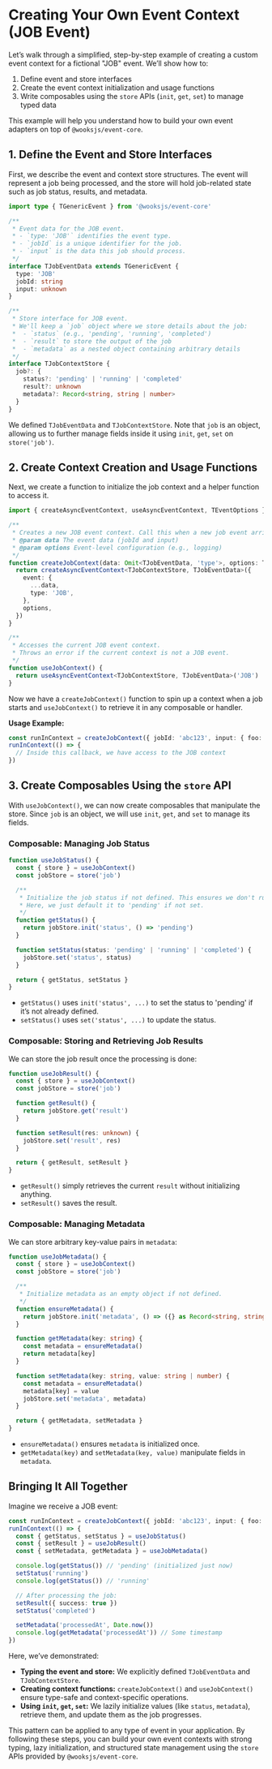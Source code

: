 # Creating Your Own Event Context (JOB Event)

Let’s walk through a simplified, step-by-step example of creating a custom event context for a fictional "JOB" event. We’ll show how to:

1. Define event and store interfaces
2. Create the event context initialization and usage functions
3. Write composables using the `store` APIs (`init`, `get`, `set`) to manage typed data

This example will help you understand how to build your own event adapters on top of `@wooksjs/event-core`.

## 1. Define the Event and Store Interfaces

First, we describe the event and context store structures. The event will represent a job being processed, and the store will hold job-related state such as job status, results, and metadata.

```ts
import type { TGenericEvent } from '@wooksjs/event-core'

/**
 * Event data for the JOB event.
 * - `type: 'JOB'` identifies the event type.
 * - `jobId` is a unique identifier for the job.
 * - `input` is the data this job should process.
 */
interface TJobEventData extends TGenericEvent {
  type: 'JOB'
  jobId: string
  input: unknown
}

/**
 * Store interface for JOB event.
 * We'll keep a `job` object where we store details about the job:
 *  - `status` (e.g., 'pending', 'running', 'completed')
 *  - `result` to store the output of the job
 *  - `metadata` as a nested object containing arbitrary details
 */
interface TJobContextStore {
  job?: {
    status?: 'pending' | 'running' | 'completed'
    result?: unknown
    metadata?: Record<string, string | number>
  }
}
```

We defined `TJobEventData` and `TJobContextStore`. Note that `job` is an object, allowing us to further manage fields inside it using `init`, `get`, `set` on `store('job')`.

## 2. Create Context Creation and Usage Functions

Next, we create a function to initialize the job context and a helper function to access it.

```ts
import { createAsyncEventContext, useAsyncEventContext, TEventOptions } from '@wooksjs/event-core'

/**
 * Creates a new JOB event context. Call this when a new job event arrives.
 * @param data The event data (jobId and input)
 * @param options Event-level configuration (e.g., logging)
 */
function createJobContext(data: Omit<TJobEventData, 'type'>, options: TEventOptions) {
  return createAsyncEventContext<TJobContextStore, TJobEventData>({
    event: {
      ...data,
      type: 'JOB',
    },
    options,
  })
}

/**
 * Accesses the current JOB event context.
 * Throws an error if the current context is not a JOB event.
 */
function useJobContext() {
  return useAsyncEventContext<TJobContextStore, TJobEventData>('JOB')
}
```

Now we have a `createJobContext()` function to spin up a context when a job starts and `useJobContext()` to retrieve it in any composable or handler.

**Usage Example:**

```ts
const runInContext = createJobContext({ jobId: 'abc123', input: { foo: 'bar' } }, {})
runInContext(() => {
  // Inside this callback, we have access to the JOB context
})
```

## 3. Create Composables Using the `store` API

With `useJobContext()`, we can now create composables that manipulate the store. Since `job` is an object, we will use `init`, `get`, and `set` to manage its fields.

### Composable: Managing Job Status

```ts
function useJobStatus() {
  const { store } = useJobContext()
  const jobStore = store('job')

  /**
   * Initialize the job status if not defined. This ensures we don't run expensive logic twice.
   * Here, we just default it to 'pending' if not set.
   */
  function getStatus() {
    return jobStore.init('status', () => 'pending')
  }

  function setStatus(status: 'pending' | 'running' | 'completed') {
    jobStore.set('status', status)
  }

  return { getStatus, setStatus }
}
```

- `getStatus()` uses `init('status', ...)` to set the status to 'pending' if it’s not already defined.
- `setStatus()` uses `set('status', ...)` to update the status.

### Composable: Storing and Retrieving Job Results

We can store the job result once the processing is done:

```ts
function useJobResult() {
  const { store } = useJobContext()
  const jobStore = store('job')

  function getResult() {
    return jobStore.get('result')
  }

  function setResult(res: unknown) {
    jobStore.set('result', res)
  }

  return { getResult, setResult }
}
```

- `getResult()` simply retrieves the current `result` without initializing anything.
- `setResult()` saves the result.

### Composable: Managing Metadata

We can store arbitrary key-value pairs in `metadata`:

```ts
function useJobMetadata() {
  const { store } = useJobContext()
  const jobStore = store('job')

  /**
   * Initialize metadata as an empty object if not defined.
   */
  function ensureMetadata() {
    return jobStore.init('metadata', () => ({} as Record<string, string | number>))
  }

  function getMetadata(key: string) {
    const metadata = ensureMetadata()
    return metadata[key]
  }

  function setMetadata(key: string, value: string | number) {
    const metadata = ensureMetadata()
    metadata[key] = value
    jobStore.set('metadata', metadata)
  }

  return { getMetadata, setMetadata }
}
```

- `ensureMetadata()` ensures `metadata` is initialized once.
- `getMetadata(key)` and `setMetadata(key, value)` manipulate fields in `metadata`.

## Bringing It All Together

Imagine we receive a JOB event:

```ts
const runInContext = createJobContext({ jobId: 'abc123', input: { foo: 'bar' } }, {})
runInContext(() => {
  const { getStatus, setStatus } = useJobStatus()
  const { setResult } = useJobResult()
  const { setMetadata, getMetadata } = useJobMetadata()

  console.log(getStatus()) // 'pending' (initialized just now)
  setStatus('running')
  console.log(getStatus()) // 'running'

  // After processing the job:
  setResult({ success: true })
  setStatus('completed')

  setMetadata('processedAt', Date.now())
  console.log(getMetadata('processedAt')) // Some timestamp
})
```

Here, we’ve demonstrated:

- **Typing the event and store:** We explicitly defined `TJobEventData` and `TJobContextStore`.
- **Creating context functions:** `createJobContext()` and `useJobContext()` ensure type-safe and context-specific operations.
- **Using `init`, `get`, `set`:** We lazily initialize values (like `status`, `metadata`), retrieve them, and update them as the job progresses.

This pattern can be applied to any type of event in your application. By following these steps, you can build your own event contexts with strong typing, lazy initialization, and structured state management using the `store` APIs provided by `@wooksjs/event-core`.
